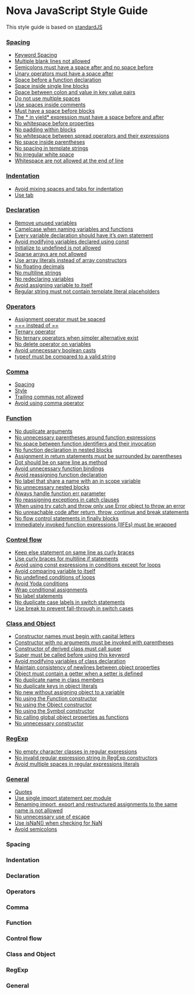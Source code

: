 # Nova JavaScript Style Guide

This style guide is based on [standardJS](https://standardjs.com/rules.html)

### [Spacing](#spacing)

   - [Keyword Spacing]()
   - [Multiple blank lines not allowed]()
   - [Semicolons must have a space after and no space before]()
   - [Unary operators must have a space after]()
   - [Space before a function declaration]()
   - [Space inside single line blocks]()
   - [Space between colon and value in key value pairs]()
   - [Do not use multiple spaces]()
   - [Use spaces inside comments]()
   - [Must have a space before blocks]()
   - [The * in yield* expression must have a space before and after]()
   - [No whitespace before properties]()
   - [No padding within blocks]()
   - [No whitespace between spread operators and their expressions]()
   - [No space inside parentheses]()
   - [No spacing in template strings]()
   - [No irregular white space]()
   - [Whitespace are not allowed at the end of line]()

### [Indentation](#indentation)

   - [Avoid mixing spaces and tabs for indentation]()
   - [Use tab]()

### [Declaration](#declaration)

   - [Remove unused variables]()
   - [Camelcase when naming variables and functions]()
   - [Every variable declaration should have it’s own statement]()
   - [Avoid modifying variables declared using const]()
   - [Initialize to undefined is not allowed]()
   - [Sparse arrays are not allowed]()
   - [Use array literals instead of array constructors]()
   - [No floating decimals]()
   - [No multiline strings]()
   - [No redeclaring variables]()
   - [Avoid assigning variable to itself]()
   - [Regular string must not contain template literal placeholders]()

### [Operators](#operators)

   - [Assignment operator must be spaced]()
   - [=== instead of ==]()
   - [Ternary operator]()
   - [No ternary operators when simpler alternative exist]()
   - [No delete operator on variables]()
   - [Avoid unnecessary boolean casts]()
   - [typeof must be compared to a valid string]()

### [Comma](#comma)

   - [Spacing]()
   - [Style]()
   - [Trailing commas not allowed]()
   - [Avoid using comma operator]()

### [Function](#function)

   - [No duplicate arguments]()
   - [No unnecessary parentheses around function expressions]()
   - [No space between function identifiers and their invocation]()
   - [No function declaration in nested blocks]()
   - [Assignment in return statements must be surrounded by parentheses]()
   - [Dot should be on same line as method]()
   - [Avoid unnecessary function bindings]()
   - [Avoid reassigning function declaration]()
   - [No label that share a name with an in scope variable]()
   - [No unnecessary nested blocks]()
   - [Always handle function err parameter]()
   - [No reassigning exceptions in catch clauses]()
   - [When using try catch and throw only use Error object to throw an error]()
   - [No unreachable code after return, throw, continue and break statements]()
   - [No flow control statements in finally blocks]()
   - [Immediately invoked function expressions (IIFEs) must be wrapped]()

### [Control flow](#control-flow)

   - [Keep else statement on same line as curly braces]()
   - [Use curly braces for multiline if statements]()
   - [Avoid using const expressions in conditions except for loops]()
   - [Avoid comparing variable to itself]()
   - [No undefined conditions of loops]()
   - [Avoid Yoda conditions]()
   - [Wrap conditional assignments]()
   - [No label statements]()
   - [No duplicate case labels in switch statements]()
   - [Use break to prevent fall-through in switch cases]()

### [Class and Object](#class-and-object)

   - [Constructor names must begin with capital letters]()
   - [Constructor with no arguments must be invoked with parentheses]()
   - [Constructor of derived class must call super]()
   - [Super must be called before using this keyword]()
   - [Avoid modifying variables of class declaration]()
   - [Maintain consistency of newlines between object properties]()
   - [Object must contain a getter when a setter is defined]()
   - [No duplicate name in class members]()
   - [No duplicate keys in object literals]()
   - [No new without assigning object to a variable]()
   - [No using the Function constructor]()
   - [No using the Object constructor]()
   - [No using the Symbol constructor]()
   - [No calling global object properties as functions]()
   - [No unnecessary constructor]()

### [RegExp](#regexp)

   - [No empty character classes in regular expressions]()
   - [No invalid regular expression string in RegExp constructors]()
   - [Avoid multiple spaces in regular expressions literals]()

### [General](#general)

   - [Quotes]()
   - [Use single import statement per module]()
   - [Renaming import, export and restructured assignments to the same name is not allowed]()
   - [No unnecessary use of escape]()
   - [Use isNaN() when checking for NaN]()
   - [Avoid semicolons]()

### Spacing
### Indentation
### Declaration
### Operators
### Comma
### Function
### Control flow
### Class and Object
### RegExp
### General
